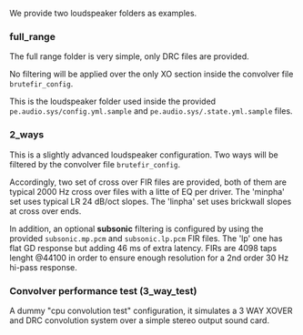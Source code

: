We provide two loudspeaker folders as examples.


### full_range

The full range folder is very simple, only DRC files are provided. 

No filtering will be applied over the only XO section inside the convolver file `brutefir_config`.

This is the loudspeaker folder used inside the provided `pe.audio.sys/config.yml.sample` and `pe.audio.sys/.state.yml.sample` files.


### 2_ways

This is a slightly advanced loudspeaker configuration. Two ways will be filtered by the convolver file `brutefir_config`.

Accordingly, two set of cross over FIR files are provided, both of them are typical 2000 Hz cross over files with a litte of EQ per driver. The 'minpha' set uses typical LR 24 dB/oct slopes. The 'linpha' set uses brickwall slopes at cross over ends.

In addition, an optional **subsonic** filtering is configured by using the provided `subsonic.mp.pcm` and `subsonic.lp.pcm` FIR files. The 'lp' one has flat GD response but adding 46 ms of extra latency. FIRs are 4098 taps lenght @44100 in order to ensure enough resolution for a 2nd order 30 Hz hi-pass response.


### Convolver performance test (3_way_test)

A dummy "cpu convolution test" configuration, it simulates a 3 WAY XOVER and DRC convolution system over a simple stereo output sound card.


